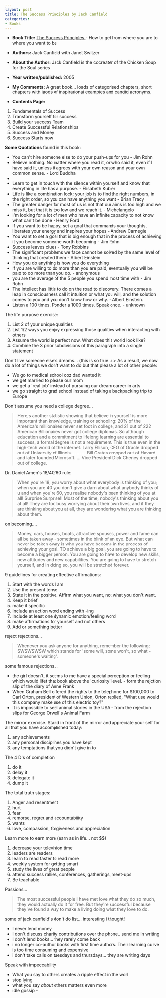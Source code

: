 ```yaml
---
layout: post
title: The Success Principles by Jack Canfield
categories:
- Books
---
```


- **Book Title:** [The Success Principles ](http://thesuccessprinciples.com/) - How to get from where you are to where you want to be
- **Authors:** Jack Canfield with Janet Switzer
- **About the Author:** Jack Canfield is the cocreater of the Chicken Soup for the Soul series
- **Year written/published:** 2005
- **My Comments:** A great book... loads of categorised chapters, short chapters with laods of inspirational examples and candid acronyms.

- **Contents Page:**

1. Fundamentals of Success
2. Transform yourself for success
3. Build your success Team
4. Create Successful Relationships
5. Success and Money
6. Success Starts now

**Some Quotations** found in this book:

- You can't hire someone else to do your push-ups for you - Jim Rohn
- Believe nothing. No matter where you read it, or who said it, even if I have said it, unless it agrees with your own reason and your own common sense. - Lord Buddha
-
- Learn to get in touch with the silence within yourself and know that everything in life has a purpose. - Elisabeth Kubler
- Life is like a combination lock; your job is to find the right numbers, in the right order, so you can have anything you want - Brian Tracy
- The greater danger for most of us is not that our aims is too high and we miss it, but that it is too low and we reach it. - Michelangelo
- I'm looking for a lot of men who have an infinite capacity to not know what can't be done - Henry Ford
- If you want to be happy, set a goal that commands your thoughts, liberates your energy and inspires your hopes - Andrew Carnegie
- You want to set a goal that is big enough that in the process of achieving it you become someone worth becoming - Jim Rohn
- Success leaves clues - Tony Robbins
- The significant problems we face cannot be solved by the same level of thinking that created them - Albert Einstein
- How you do anything is how you do everything
- If you are willing to do more than you are paid, eventually you will be paid to do more than you do. - anonymous
- you are the average of the 5 people you spend most time with - Jim Rohn
- The intellect has little to do on the road to discovery. There comes a leap in consciousness call it intuition or what you will, and the solution comes to you and you don't know how or why. - Albert Einstein.
- Listen a 100 times. Ponder a 1000 times. Speak once. - unknown

The life purpose exercise:

1. List 2 of your unique qualities
2. List 1/2 ways you enjoy expressing those qualities when interacting with others
3. Assume the world is perfect now. What does this world look like?
4. Combine the 3 prior subdivisions of this paragraph into a single statement

Don't live someone else's dreams... (this is so true..) > As a result, we now do a lot of things we don't want to do but that please a lot of other people:

- We go to medical school coz dad wanted it
- we get married to please our mom
- we get a 'real job' instead of pursuing our dream career in arts
- we go straight to grad school instead of taking a backpacking trip to Europe

Don't assume you need a college degree...

> Here;s another statistic showing that believe in yourself is more important than knowledge, training or schooling: 20% of the America's millionaires never set foot in college, and 21 out of 222 American Billionaires never got college diplomas. So although education and a commitment to lifelong learning are essential to success, a formal degree is not a requirement. This is true even in the high-tech world of the internet. Larry Ellison, CEO of Oracle dropped out of University of Illinois ... ... ... Bill Grates dropped out of Havard and later founded Microsoft. ... Vice President Dick Cheney dropped out of college.

Dr. Daniel Amen's 18/40/60 rule:

> When you're 18, you worry about what everybody is thinking of you; when you are 40 you don't give a darn about what anybody thinks of u and when you're 60, you realise nobody's been thinking of you at all! Surprise Surprise!! Most of the time, nobody's thinking about you at all! They are too busy worrying about their own lives, and if they are thinking about you at all, they are wondering what you are thinking about them.

on becoming....

> Money, cars, houses, boats, attractive spouses, power and fame can all be taken away - sometimes in the blink of an eye. But what can never be taken away is who you have become in the process of achieving your goal. TO achieve a big goal, you are going to have to become a bigger person. You are going to have to develop new skills, new attitudes and new capabilities. You are going to have to stretch yourself, and in doing so, you will be stretched forever.

9 guidelines for creating effective affirmations:

1. Start with the words I am
2. Use the present tense
3. State it in the positive. Affirm what you want, not what you don't want.
4. Keep it brief
5. make it specific
6. Include an action word ending with -ing
7. Include at least one dynamic emotion/feeling word
8. make affirmations for yourself and not others
9. Add or something better

reject rejections...

> Whenever you ask anyone for anything, remember the following; SWSWSWSW which stands for 'some will, some won't, so what - someone's waiting'.

some famous rejections...

- the girl doesn't, it seems to me have a special perception or feeling which would lifet that book above the 'curiosity' level. - form the rejction slip of the diary of Anne Frank
- When Graham Bell offered the rights to the telephone for $100,000 to Carl Orton, president of Western Union, Orton replied, "What use would this company make use of this electric toy?"
- It is impossible to seel animal stories in the USA - from the rejection slips for George Orwell's Animal Farm

The mirror exercise. Stand in front of the mirror and appreciate your self for all that you have accomplished today:

1. any achievements
2. any personal disciplines you have kept
3. any temptations that you didn't give in to

The 4 D's of completion:

1. do it
2. delay it
3. delegate it
4. dump it

The total truth stages:

1. Anger and resentment
2. hurt
3. fear
4. remorse, regret and accountability
5. wants
6. love, compassion, forgiveness and appreciation

Learn more to earn more (earn as in life... not $$)

1. decrease your television time
2. leaders are readers
3. learn to read faster to read more
4. weekly system for getting smart
5. study the lives of great people
6. attend success rallies, conferences, gatherings, meet-ups
7. Be teachable

Passions...

> The most successful people I have met love what they do so much, they would actually do it for free. But they're successful because they've found a way to make a living doing what they love to do.

some of jack canfield's don't do list... interesting i thought!

- I never lend money
- I don't discuss charity contributions over the phone.. send me in writing
- I don't lend books... they rarely come back
- i no longer co-author books with first time authors. Their learning curve is too time consuming and expensive
- i don't take calls on tuesdays and thursdays... they are writing days

Speak with impeccability

- What you say to others creates a ripple effect in the worl
- stop lying
- what you say _about_ others matters even more
- idle gossip -
